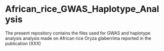 # African_rice_GWAS_Haplotype_Analysis
The present repository contains the files used for GWAS and haplotype analysis analysis made on African rice Oryza glaberrima reported in the publication (XXX)
